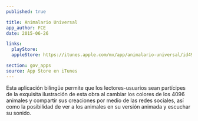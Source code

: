```yaml
---
published: true

title: Animalario Universal
app_author: FCE
date: 2015-06-26

links:
  playStore: 
  appleStore: https://itunes.apple.com/mx/app/animalario-universal/id490661986?mt=8

section: gov_apps
source: App Store en iTunes
---
```

Esta aplicación bilingüe permite que los lectores-usuarios sean partícipes de la exquisita ilustración de esta obra al cambiar los colores de los 4096 animales y compartir sus creaciones por medio de las redes sociales, así como la posibilidad de ver a los animales en su versión animada y escuchar su sonido.
